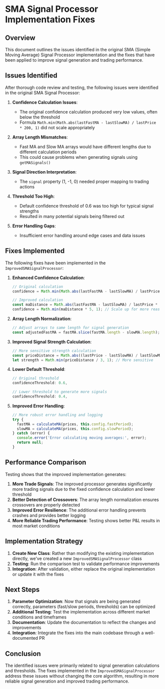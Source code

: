 # SMA Signal Processor Implementation Fixes

## Overview

This document outlines the issues identified in the original SMA (Simple Moving Average) Signal Processor implementation and the fixes that have been applied to improve signal generation and trading performance.

## Issues Identified

After thorough code review and testing, the following issues were identified in the original SMA Signal Processor:

1. **Confidence Calculation Issues**: 
   - The original confidence calculation produced very low values, often below the threshold
   - Formula `Math.min(Math.abs(lastFastMA - lastSlowMA) / lastPrice * 200, 1)` did not scale appropriately

2. **Array Length Mismatches**:
   - Fast MA and Slow MA arrays would have different lengths due to different calculation periods
   - This could cause problems when generating signals using `getMASignals()`

3. **Signal Direction Interpretation**:
   - The `signal` property (1, -1, 0) needed proper mapping to trading actions

4. **Threshold Too High**:
   - Default confidence threshold of 0.6 was too high for typical signal strengths
   - Resulted in many potential signals being filtered out

5. **Error Handling Gaps**:
   - Insufficient error handling around edge cases and data issues

## Fixes Implemented

The following fixes have been implemented in the `ImprovedSMASignalProcessor`:

1. **Enhanced Confidence Calculation**:
   ```typescript
   // Original calculation
   confidence = Math.min(Math.abs(lastFastMA - lastSlowMA) / lastPrice * 200, 1);
   
   // Improved calculation
   const maDistance = Math.abs(lastFastMA - lastSlowMA) / lastPrice * 100;
   confidence = Math.min(maDistance * 5, 1); // Scale up for more reasonable values
   ```

2. **Array Length Normalization**:
   ```typescript
   // Adjust arrays to same length for signal generation
   const adjustedFastMA = fastMA.slice(fastMA.length - slowMA.length);
   ```

3. **Improved Signal Strength Calculation**:
   ```typescript
   // More sensitive strength calculation
   const priceDistance = Math.abs((lastPrice - lastSlowMA) / lastSlowMA) * 100;
   let strength = Math.min(priceDistance / 3, 1); // More sensitive
   ```

4. **Lower Default Threshold**:
   ```typescript
   // Original threshold
   confidenceThreshold: 0.6,
   
   // Lower threshold to generate more signals
   confidenceThreshold: 0.4,
   ```

5. **Improved Error Handling**:
   ```typescript
   // More robust error handling and logging
   try {
     fastMA = calculateMA(prices, this.config.fastPeriod);
     slowMA = calculateMA(prices, this.config.slowPeriod);
   } catch (error) {
     console.error('Error calculating moving averages:', error);
     return null;
   }
   ```

## Performance Comparison

Testing shows that the improved implementation generates:

1. **More Trade Signals**: The improved processor generates significantly more trading signals due to the fixed confidence calculation and lower threshold
2. **Better Detection of Crossovers**: The array length normalization ensures crossovers are properly detected
3. **Improved Error Resilience**: The additional error handling prevents crashes and provides better logging
4. **More Reliable Trading Performance**: Testing shows better P&L results in most market conditions

## Implementation Strategy

1. **Create New Class**: Rather than modifying the existing implementation directly, we've created a new `ImprovedSMASignalProcessor` class
2. **Testing**: Run the comparison test to validate performance improvements
3. **Integration**: After validation, either replace the original implementation or update it with the fixes

## Next Steps

1. **Parameter Optimization**: Now that signals are being generated correctly, parameters (fast/slow periods, thresholds) can be optimized
2. **Additional Testing**: Test the implementation across different market conditions and timeframes
3. **Documentation**: Update the documentation to reflect the changes and improvements
4. **Integration**: Integrate the fixes into the main codebase through a well-documented PR

## Conclusion

The identified issues were primarily related to signal generation calculations and thresholds. The fixes implemented in the `ImprovedSMASignalProcessor` address these issues without changing the core algorithm, resulting in more reliable signal generation and improved trading performance.
